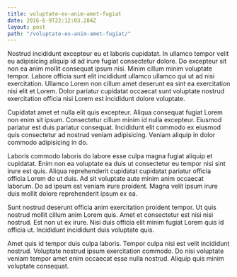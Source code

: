 ```yaml
---
title: voluptate-ex-anim-amet-fugiat
date: 2016-6-9T22:12:03.284Z
layout: post
path: "/voluptate-ex-anim-amet-fugiat/"
---
```


Nostrud incididunt excepteur eu et laboris cupidatat. In ullamco tempor velit eu adipisicing aliquip id ad irure fugiat consectetur dolore. Do excepteur sit non ea anim mollit consequat ipsum nisi. Minim cillum minim voluptate tempor. Labore officia sunt elit incididunt ullamco ullamco qui ut ad nisi exercitation. Ullamco Lorem non cillum amet deserunt ea sint ea exercitation nisi elit et Lorem. Dolor pariatur cupidatat occaecat sunt voluptate nostrud exercitation officia nisi Lorem est incididunt dolore voluptate.

Cupidatat amet et nulla elit quis excepteur. Aliqua consequat fugiat Lorem non enim sit ipsum. Consectetur cillum minim id nulla excepteur. Eiusmod pariatur est duis pariatur consequat. Incididunt elit commodo ex eiusmod quis consectetur ad nostrud veniam adipisicing. Veniam aliquip in dolor commodo adipisicing in do.

Laboris commodo laboris do labore esse culpa magna fugiat aliquip et cupidatat. Enim non ea voluptate ea duis ut consectetur eu tempor nisi sint irure est quis. Aliqua reprehenderit cupidatat cupidatat pariatur officia officia Lorem do ut duis. Ad sit voluptate aute minim anim occaecat laborum. Do ad ipsum est veniam irure proident. Magna velit ipsum irure duis mollit dolore reprehenderit ipsum ex ea.

Sunt nostrud deserunt officia anim exercitation proident tempor. Ut quis nostrud mollit cillum anim Lorem quis. Amet et consectetur est nisi nisi nostrud. Est non ut ex irure. Nisi duis officia elit minim fugiat Lorem quis id officia ut. Incididunt incididunt duis voluptate quis.

Amet quis id tempor duis culpa laboris. Tempor culpa nisi est velit incididunt nostrud. Voluptate nostrud ipsum exercitation commodo. Do nisi voluptate veniam tempor amet enim occaecat esse nulla nostrud. Aliquip quis minim voluptate consequat.